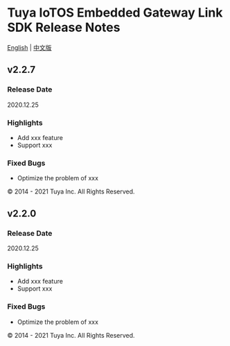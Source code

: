 # Tuya IoTOS Embedded Gateway Link SDK Release Notes

[English](CHANGELOG.md) | [中文版](CHANGELOG_cn.md)

## v2.2.7

### Release Date

2020.12.25

### Highlights

- Add xxx feature
- Support xxx

### Fixed Bugs

- Optimize the problem of xxx

<div>
        &copy; 2014 - 2021 Tuya Inc. All Rights Reserved.
</div>

## v2.2.0

### Release Date

2020.12.25

### Highlights

- Add xxx feature
- Support xxx

### Fixed Bugs

- Optimize the problem of xxx

<div>
        &copy; 2014 - 2021 Tuya Inc. All Rights Reserved.
</div>